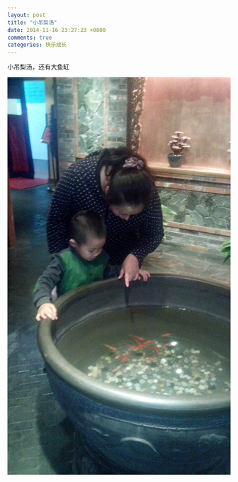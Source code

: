 ```yaml
---
layout: post
title: "小吊梨汤"
date: 2014-11-16 23:27:23 +0800
comments: true
categories: 快乐成长 
---
```


小吊梨汤，还有大鱼缸

![](/assets/photos/IMG_20141109_124530.jpg)
